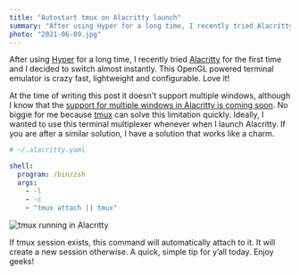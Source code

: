 ```yaml
---
title: "Autostart tmux on Alacritty launch"
summary: "After using Hyper for a long time, I recently tried Alacritty for the first time and I decided to switch almost instantly. At the time of writing this post it doesn’t support multiple windows — no biggie for me because tmux can solve this limitation quickly"
photo: "2021-06-09.jpg"
---
```


After using [Hyper](https://hyper.is) for a long time, I recently tried [Alacritty](https://github.com/alacritty/alacritty) for the first time and I decided to switch almost instantly. This OpenGL powered terminal emulator is crazy fast, lightweight and configurable. Love it!

At the time of writing this post it doesn't support multiple windows, although I know that the [support for multiple windows in Alacritty is coming soon](https://github.com/alacritty/alacritty/issues/607#issuecomment-844863126). No biggie for me because [tmux](https://github.com/tmux/tmux) can solve this limitation quickly. Ideally, I wanted to use this terminal multiplexer whenever when I launch Alacritty. If you are after a similar solution, I have a solution that works like a charm.

```yaml
# ~/.alacritty.yaml

shell:
  program: /bin/zsh
  args:
    - -l
    - -c
    - "tmux attach || tmux"
```

![tmux running in Alacritty](/photos/2021-06-09-1.png)

If tmux session exists, this command will automatically attach to it. It will create a new session otherwise. A quick, simple tip for y’all today. Enjoy geeks!
